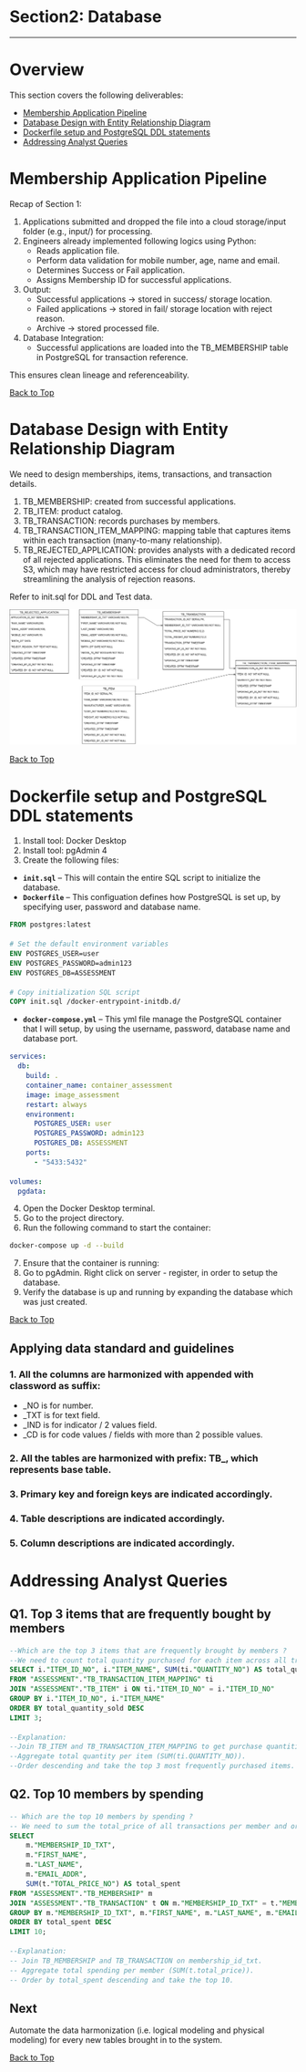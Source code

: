 # Section2: Database
---

# Overview
This section covers the following deliverables:
- [Membership Application Pipeline](#membership-application-pipeline)
- [Database Design with Entity Relationship Diagram](#database-design-with-entity-relationship-diagram)
- [Dockerfile setup and PostgreSQL DDL statements](#dockerfile-setup-and-postgresql-ddl-statements)
- [Addressing Analyst Queries](#addressing-analyst-queries)

# Membership Application Pipeline
Recap of Section 1:
1. Applications submitted and dropped the file into a cloud storage/input folder (e.g., input/) for processing.
2. Engineers already implemented following logics using Python:
	- Reads application file.
	- Perform data validation for mobile number, age, name and email.
	- Determines Success or Fail application.
	- Assigns Membership ID for successful applications.
4. Output:
	- Successful applications → stored in success/ storage location.
	- Failed applications → stored in fail/ storage location with reject reason.
	- Archive -> stored processed file.
5. Database Integration:
	- Successful applications are loaded into the TB_MEMBERSHIP table in PostgreSQL for transaction reference.

This ensures clean lineage and referenceability.

[Back to Top](#overview)

# Database Design with Entity Relationship Diagram

We need to design memberships, items, transactions, and transaction details.
1. TB_MEMBERSHIP: created from successful applications.
2. TB_ITEM: product catalog.
3. TB_TRANSACTION: records purchases by members.
4. TB_TRANSACTION_ITEM_MAPPING: mapping table that captures items within each transaction (many-to-many relationship).
5. TB_REJECTED_APPLICATION: provides analysts with a dedicated record of all rejected applications. This eliminates the need for them to access S3, which may have restricted access for cloud administrators, thereby streamlining the analysis of rejection reasons.

Refer to init.sql for DDL and Test data.


![view here](ERD.png)


[Back to Top](#overview)

# Dockerfile setup and PostgreSQL DDL statements
1. Install tool: Docker Desktop
2. Install tool: pgAdmin 4
3. Create the following files:
- **`init.sql`** – This will contain the entire SQL script to initialize the database.
- **`Dockerfile`** – This configuation defines how PostgreSQL is set up, by specifying user, password and database name.

~~~dockerfile
FROM postgres:latest

# Set the default environment variables
ENV POSTGRES_USER=user
ENV POSTGRES_PASSWORD=admin123
ENV POSTGRES_DB=ASSESSMENT

# Copy initialization SQL script
COPY init.sql /docker-entrypoint-initdb.d/
~~~

- **`docker-compose.yml`** – This yml file manage the PostgreSQL container that I will setup, by using the username, password, database name and database port.

~~~yml
services:
  db:
    build: .
    container_name: container_assessment
    image: image_assessment
    restart: always
    environment:
      POSTGRES_USER: user
      POSTGRES_PASSWORD: admin123
      POSTGRES_DB: ASSESSMENT
    ports:
      - "5433:5432"

volumes:
  pgdata:
~~~

4. Open the Docker Desktop terminal.
5. Go to the project directory.
6. Run the following command to start the container:
```bash
docker-compose up -d --build
```
7. Ensure that the container is running:
8. Go to pgAdmin. Right click on server - register, in order to setup the database.
9. Verify the database is up and running by expanding the database which was just created.

[Back to Top](#overview)

## Applying data standard and guidelines
### 1. All the columns are harmonized with appended with classword as suffix:
- _NO is for number.
- _TXT is for text field.
- _IND is for indicator / 2 values field.
- _CD is for code values / fields with more than 2 possible values.
			
### 2. All the tables are harmonized with prefix: TB_, which represents base table.
### 3. Primary key and foreign keys are indicated accordingly.
### 4. Table descriptions are indicated accordingly.
### 5. Column descriptions are indicated accordingly.

# Addressing Analyst Queries
## Q1. Top 3 items that are frequently bought by members
~~~~sql
--Which are the top 3 items that are frequently brought by members ?
--We need to count total quantity purchased for each item across all transactions:
SELECT i."ITEM_ID_NO", i."ITEM_NAME", SUM(ti."QUANTITY_NO") AS total_quantity_sold
FROM "ASSESSMENT"."TB_TRANSACTION_ITEM_MAPPING" ti
JOIN "ASSESSMENT"."TB_ITEM" i ON ti."ITEM_ID_NO" = i."ITEM_ID_NO"
GROUP BY i."ITEM_ID_NO", i."ITEM_NAME"
ORDER BY total_quantity_sold DESC
LIMIT 3;

--Explanation:
--Join TB_ITEM and TB_TRANSACTION_ITEM_MAPPING to get purchase quantities.
--Aggregate total quantity per item (SUM(ti.QUANTITY_NO)).
--Order descending and take the top 3 most frequently purchased items.
~~~~

## Q2. Top 10 members by spending
~~~~sql
-- Which are the top 10 members by spending ?
-- We need to sum the total_price of all transactions per member and order by spending descending:
SELECT 
    m."MEMBERSHIP_ID_TXT",
    m."FIRST_NAME",
    m."LAST_NAME",
    m."EMAIL_ADDR",
    SUM(t."TOTAL_PRICE_NO") AS total_spent
FROM "ASSESSMENT"."TB_MEMBERSHIP" m
JOIN "ASSESSMENT"."TB_TRANSACTION" t ON m."MEMBERSHIP_ID_TXT" = t."MEMBERSHIP_ID_TXT"
GROUP BY m."MEMBERSHIP_ID_TXT", m."FIRST_NAME", m."LAST_NAME", m."EMAIL_ADDR"
ORDER BY total_spent DESC
LIMIT 10;

--Explanation:
-- Join TB_MEMBERSHIP and TB_TRANSACTION on membership_id_txt.
-- Aggregate total spending per member (SUM(t.total_price)).
-- Order by total_spent descending and take the top 10.
~~~~

## Next
Automate the data harmonization (i.e. logical modeling and physical modeling) for every new tables brought in to the system.

[Back to Top](#overview)
